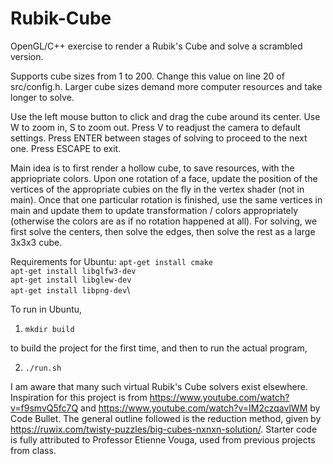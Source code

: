 # Rubik-Cube

OpenGL/C++ exercise to render a Rubik's Cube and solve a scrambled version.

Supports cube sizes from 1 to 200. Change this value on line 20 of src/config.h. Larger cube sizes demand more computer resources and take longer to solve.

Use the left mouse button to click and drag the cube around its center. Use W to zoom in, S to zoom out. Press V to readjust the camera to default settings. Press ENTER between stages of solving to proceed to the next one. Press ESCAPE to exit.

Main idea is to first render a hollow cube, to save resources, with the appriopriate colors. Upon one rotation of a face, update the position of the vertices of the appropriate cubies on the fly in the vertex shader (not in main). Once that one particular rotation is finished, use the same vertices in main and update them to update transformation / colors appropriately (otherwise the colors are as if no rotation happened at all). For solving, we first solve the centers, then solve the edges, then solve the rest as a large 3x3x3 cube. 

Requirements for Ubuntu:
`apt-get install cmake`\
`apt-get install libglfw3-dev`\
`apt-get install libglew-dev`\
`apt-get install libpng-dev`\

To run in Ubuntu, 
1. `mkdir build`

to build the project for the first time, and then to run the actual program,

2. `./run.sh`

I am aware that many such virtual Rubik's Cube solvers exist elsewhere. Inspiration for this project is from https://www.youtube.com/watch?v=f9smvQ5fc7Q and https://www.youtube.com/watch?v=IM2czqavlWM by Code Bullet. The general outline followed is the reduction method, given by https://ruwix.com/twisty-puzzles/big-cubes-nxnxn-solution/. Starter code is fully attributed to Professor Etienne Vouga, used from previous projects from class. 
